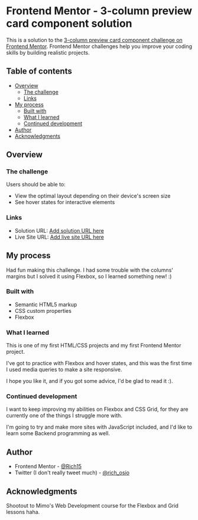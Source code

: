 # Frontend Mentor - 3-column preview card component solution

This is a solution to the [3-column preview card component challenge on Frontend Mentor](https://www.frontendmentor.io/challenges/3column-preview-card-component-pH92eAR2-). Frontend Mentor challenges help you improve your coding skills by building realistic projects. 

## Table of contents

- [Overview](#overview)
  - [The challenge](#the-challenge)
  - [Links](#links)
- [My process](#my-process)
  - [Built with](#built-with)
  - [What I learned](#what-i-learned)
  - [Continued development](#continued-development)
- [Author](#author)
- [Acknowledgments](#acknowledgments)


## Overview

### The challenge

Users should be able to:

- View the optimal layout depending on their device's screen size
- See hover states for interactive elements

### Links

- Solution URL: [Add solution URL here](https://your-solution-url.com)
- Live Site URL: [Add live site URL here](https://your-live-site-url.com)


## My process

Had fun making this challenge. I had some trouble with the columns' margins but I solved it using Flexbox, so I learned something new! :)

### Built with

- Semantic HTML5 markup
- CSS custom properties
- Flexbox

### What I learned

This is one of my first HTML/CSS projects and my first Frontend Mentor project.

I've got to practice with Flexbox and hover states, and this was the first time I used media queries to make a site responsive.

I hope you like it, and if you got some advice, I'd be glad to read it :).

### Continued development

I want to keep improving my abilities on Flexbox and CSS Grid, for they are currently one of the things I struggle more with.

I'm going to try and make more sites with JavaScript included, and I'd like to learn some Backend programming as well.


## Author

- Frontend Mentor - [@Rich15](https://www.frontendmentor.io/profile/Rich15)
- Twitter (I don't really tweet much) - [@rich_osio](https://www.twitter.com/rich_osio)


## Acknowledgments

Shootout to Mimo's Web Development course for the Flexbox and Grid lessons haha.
